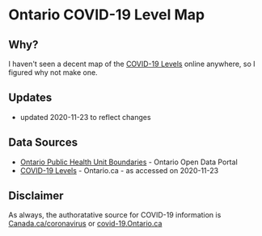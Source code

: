 # Ontario COVID-19 Level Map

## Why?

I haven't seen a decent map of the [COVID-19 Levels](https://www.ontario.ca/page/covid-19-response-framework-keeping-ontario-safe-and-open) online anywhere, so I figured why not make one. 

## Updates
* updated 2020-11-23 to reflect changes 

<script src="https://embed.github.com/view/geojson/PatLittle/ontario-covid-level-map/main/covid-level-by-phu.geojson?height=800&width=1200"></script>


## Data Sources
* [Ontario Public Health Unit Boundaries](https://data.ontario.ca/dataset/public-health-unit-boundaries) - Ontario Open Data Portal
* [COVID-19 Levels](https://www.ontario.ca/page/covid-19-response-framework-keeping-ontario-safe-and-open) - Ontario.ca - as accessed on 2020-11-23

## Disclaimer

As always, the authoratative source for COVID-19 information is [Canada.ca/coronavirus](https://Canada.ca/coronavirus) or [covid-19.Ontario.ca](https://covid-19.ontario.ca)
